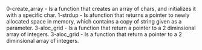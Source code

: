 0-create_array - Is a function that creates an array of chars, and initializes it with a specific char.
1-strdup - Is afunction that returns a pointer to newly allocated space in memory, which contains a copy of string given as a parameter.
3-aloc_grid - Is a function that return a pointer to a 2 diminsional array of integers.
3-aloc_grid - Is a function that return a pointer to a 2 diminsional array of integers.

